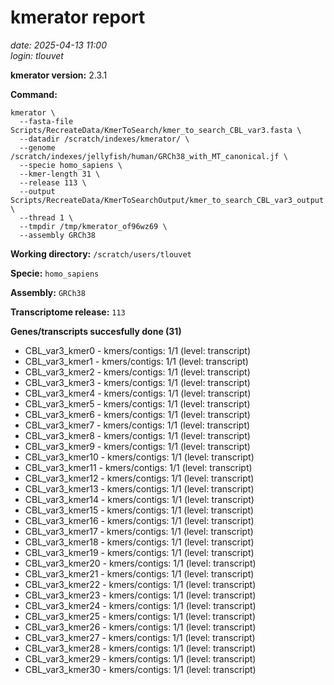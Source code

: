 # kmerator report
*date: 2025-04-13 11:00*  
*login: tlouvet*

**kmerator version:** 2.3.1

**Command:**

```
kmerator \
  --fasta-file Scripts/RecreateData/KmerToSearch/kmer_to_search_CBL_var3.fasta \
  --datadir /scratch/indexes/kmerator/ \
  --genome /scratch/indexes/jellyfish/human/GRCh38_with_MT_canonical.jf \
  --specie homo_sapiens \
  --kmer-length 31 \
  --release 113 \
  --output Scripts/RecreateData/KmerToSearchOutput/kmer_to_search_CBL_var3_output \
  --thread 1 \
  --tmpdir /tmp/kmerator_of96wz69 \
  --assembly GRCh38
```

**Working directory:** `/scratch/users/tlouvet`

**Specie:** `homo_sapiens`

**Assembly:** `GRCh38`

**Transcriptome release:** `113`

**Genes/transcripts succesfully done (31)**

- CBL_var3_kmer0 - kmers/contigs: 1/1 (level: transcript)
- CBL_var3_kmer1 - kmers/contigs: 1/1 (level: transcript)
- CBL_var3_kmer2 - kmers/contigs: 1/1 (level: transcript)
- CBL_var3_kmer3 - kmers/contigs: 1/1 (level: transcript)
- CBL_var3_kmer4 - kmers/contigs: 1/1 (level: transcript)
- CBL_var3_kmer5 - kmers/contigs: 1/1 (level: transcript)
- CBL_var3_kmer6 - kmers/contigs: 1/1 (level: transcript)
- CBL_var3_kmer7 - kmers/contigs: 1/1 (level: transcript)
- CBL_var3_kmer8 - kmers/contigs: 1/1 (level: transcript)
- CBL_var3_kmer9 - kmers/contigs: 1/1 (level: transcript)
- CBL_var3_kmer10 - kmers/contigs: 1/1 (level: transcript)
- CBL_var3_kmer11 - kmers/contigs: 1/1 (level: transcript)
- CBL_var3_kmer12 - kmers/contigs: 1/1 (level: transcript)
- CBL_var3_kmer13 - kmers/contigs: 1/1 (level: transcript)
- CBL_var3_kmer14 - kmers/contigs: 1/1 (level: transcript)
- CBL_var3_kmer15 - kmers/contigs: 1/1 (level: transcript)
- CBL_var3_kmer16 - kmers/contigs: 1/1 (level: transcript)
- CBL_var3_kmer17 - kmers/contigs: 1/1 (level: transcript)
- CBL_var3_kmer18 - kmers/contigs: 1/1 (level: transcript)
- CBL_var3_kmer19 - kmers/contigs: 1/1 (level: transcript)
- CBL_var3_kmer20 - kmers/contigs: 1/1 (level: transcript)
- CBL_var3_kmer21 - kmers/contigs: 1/1 (level: transcript)
- CBL_var3_kmer22 - kmers/contigs: 1/1 (level: transcript)
- CBL_var3_kmer23 - kmers/contigs: 1/1 (level: transcript)
- CBL_var3_kmer24 - kmers/contigs: 1/1 (level: transcript)
- CBL_var3_kmer25 - kmers/contigs: 1/1 (level: transcript)
- CBL_var3_kmer26 - kmers/contigs: 1/1 (level: transcript)
- CBL_var3_kmer27 - kmers/contigs: 1/1 (level: transcript)
- CBL_var3_kmer28 - kmers/contigs: 1/1 (level: transcript)
- CBL_var3_kmer29 - kmers/contigs: 1/1 (level: transcript)
- CBL_var3_kmer30 - kmers/contigs: 1/1 (level: transcript)
